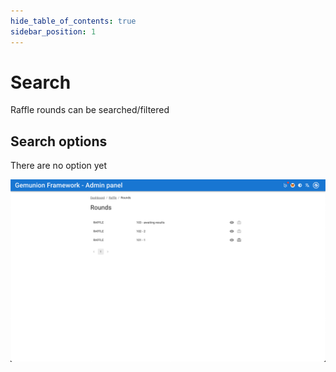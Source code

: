 ```yaml
---
hide_table_of_contents: true
sidebar_position: 1
---
```


# Search

Raffle rounds can be searched/filtered

## Search options

There are no option yet

![Raffle round search](/img/admin/mechanics-gambling/raffle/round_search.png)
